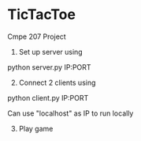 # TicTacToe
Cmpe 207 Project

1. Set up server using

python server.py IP:PORT

2. Connect 2 clients using

python client.py IP:PORT

Can use "localhost" as IP to run locally

3. Play game

